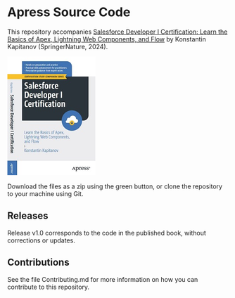 # Apress Source Code

This repository accompanies [Salesforce Developer I Certification: Learn the Basics of Apex, Lightning Web Components, and Flow](https://link.springer.com/book/10.1007/979-8-8688-0300-0) by Konstantin Kapitanov (SpringerNature, 2024).


![Cover image](images/9798868802997.JPG)

Download the files as a zip using the green button, or clone the repository to your machine using Git.

## Releases

Release v1.0 corresponds to the code in the published book, without corrections or updates.

## Contributions

See the file Contributing.md for more information on how you can contribute to this repository.
